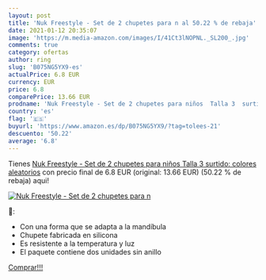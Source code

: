 ```yaml
---
layout: post
title: 'Nuk Freestyle - Set de 2 chupetes para n al 50.22 % de rebaja'
date: 2021-01-12 20:35:07
image: 'https://m.media-amazon.com/images/I/41Ct3lNOPNL._SL200_.jpg'
comments: true
category: ofertas
author: ring
slug: 'B075NG5YX9-es'
actualPrice: 6.8 EUR
currency: EUR
price: 6.8
comparePrice: 13.66 EUR
prodname: 'Nuk Freestyle - Set de 2 chupetes para niños  Talla 3  surtido: colores aleatorios'
country: 'es'
flag: '🇪🇸'
buyurl: 'https://www.amazon.es/dp/B075NG5YX9/?tag=tolees-21'
descuento: '50.22'
average: '6.8'
---
```


Tienes [Nuk Freestyle - Set de 2 chupetes para niños  Talla 3  surtido: colores aleatorios](https://www.amazon.es/dp/B075NG5YX9/?tag=tolees-21) con precio final de  6.8 EUR (original: 13.66 EUR) (50.22 %  de rebaja) aqui!

[![Nuk Freestyle - Set de 2 chupetes para n](https://m.media-amazon.com/images/I/41Ct3lNOPNL._SL200_.jpg)](https://www.amazon.es/dp/B075NG5YX9/?tag=tolees-21)

🔎:

- Con una forma que se adapta a la mandíbula
- Chupete fabricada en silicona
- Es resistente a la temperatura y luz
- El paquete contiene dos unidades sin anillo

[Comprar!!!](https://www.amazon.es/dp/B075NG5YX9/?tag=tolees-21)
